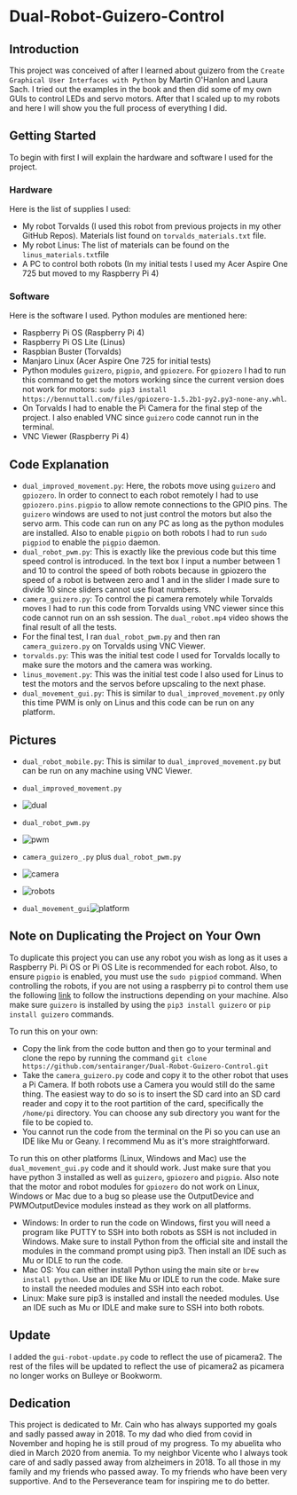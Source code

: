 # Dual-Robot-Guizero-Control

## Introduction

This project was conceived of after I learned about guizero from the `Create Graphical User Interfaces with Python` by Martin O'Hanlon and Laura Sach. I tried out the examples in the book and then did some of my own GUIs to control LEDs and servo motors. After that I scaled up to my robots and here I will show you the full process of everything I did. 

## Getting Started

To begin with first I will explain the hardware and software I used for the project. 

### Hardware

Here is the list of supplies I used:

* My robot Torvalds (I used this robot from previous projects in my other GitHub Repos). Materials list found on `torvalds_materials.txt` file.
* My robot Linus: The list of materials can be found on the `linus_materials.txt`file
* A PC to control both robots (In my initial tests I used my Acer Aspire One 725 but moved to my Raspberry Pi 4)

### Software

Here is the software I used. Python modules are mentioned here:

* Raspberry Pi OS (Raspberry Pi 4)
* Raspberry Pi OS Lite (Linus)
* Raspbian Buster (Torvalds)
* Manjaro Linux (Acer Aspire One 725 for initial tests)
* Python modules `guizero`, `pigpio`, and `gpiozero`. For `gpiozero` I had to run this command to get the motors working since the current version does not work for motors: `sudo pip3 install https://bennuttall.com/files/gpiozero-1.5.2b1-py2.py3-none-any.whl`. 
* On Torvalds I had to enable the Pi Camera for the final step of the project. I also enabled VNC since `guizero` code cannot run in the terminal. 
* VNC Viewer (Raspberry Pi 4)

## Code Explanation

* `dual_improved_movement.py`: Here, the robots move using `guizero` and `gpiozero`. In order to connect to each robot remotely I had to use `gpiozero.pins.pigpio` to allow remote connections to the GPIO pins. The `guizero` windows are used to not just control the motors but also the servo arm. This code can run on any PC as long as the python modules are installed. Also to enable `pigpio` on both robots I had to run `sudo pigpiod` to enable the `pigpio` daemon. 
* `dual_robot_pwm.py`: This is exactly like the previous code but this time speed control is introduced. In the text box I input a number between 1 and 10 to control the speed of both robots because in gpiozero the speed of a robot is between zero and 1 and in the slider I made sure to divide 10 since sliders cannot use float numbers.
* `camera_guizero.py`: To control the pi camera remotely while Torvalds moves I had to run this code from Torvalds using VNC viewer since this code cannot run on an ssh session. The `dual_robot.mp4` video shows the final result of all the tests.
* For the final test, I ran `dual_robot_pwm.py` and then ran `camera_guizero.py` on Torvalds using VNC Viewer.
* `torvalds.py`: This was the initial test code I used for Torvalds locally to make sure the motors and the camera was working.
* `linus_movement.py`: This was the initial test code I also used for Linus to test the motors and the servos before upscaling to the next phase.
* `dual_movement_gui.py`: This is similar to `dual_improved_movement.py` only this time PWM is only on Linus and this code can be run on any platform.
## Pictures
* `dual_robot_mobile.py`: This is similar to `dual_improved_movement.py` but can be run on any machine using VNC Viewer.

* `dual_improved_movement.py`
* ![dual](https://github.com/sentairanger/Dual-Robot-Guizero-Control/blob/main/2021-02-12-140715_1920x1080_scrot.png)
* `dual_robot_pwm.py`
* ![pwm](https://github.com/sentairanger/Dual-Robot-Guizero-Control/blob/main/2021-02-17-163125_1920x1080_scrot.png)
* `camera_guizero_.py` plus `dual_robot_pwm.py`
* ![camera](https://github.com/sentairanger/Dual-Robot-Guizero-Control/blob/main/2021-02-17-163135_1920x1080_scrot.png)
* ![robots](https://github.com/sentairanger/Dual-Robot-Guizero-Control/blob/main/IMG_20210213_120338052.jpg)
* `dual_movement_gui`![platform](https://github.com/sentairanger/Dual-Robot-Guizero-Control/blob/main/Screenshot%20from%202021-03-31%2016-47-45.png)

## Note on Duplicating the Project on Your Own

To duplicate this project you can use any robot you wish as long as it uses a Raspberry Pi. Pi OS or Pi OS Lite is recommended for each robot. Also, to ensure `pigpio` is enabled, you must use the `sudo pigpiod` command. When controlling the robots, if you are not using a raspberry pi to control them use the following [link](https://gpiozero.readthedocs.io/en/stable/installing.html) to follow the instructions depending on your machine. Also make sure `guizero` is installed by using the `pip3 install guizero` or `pip install guizero` commands. 

To run this on your own:
* Copy the link from the code button and then go to your terminal and clone the repo by running the command `git clone https://github.com/sentairanger/Dual-Robot-Guizero-Control.git`
* Take the `camera_guizero.py` code and copy it to the other robot that uses a Pi Camera. If both robots use a Camera you would still do the same thing. The easiest way to do so is to insert the SD card into an SD card reader and copy it to the root partition of the card, specifically the `/home/pi` directory. You can choose any sub directory you want for the file to be copied to. 
* You cannot run the code from the terminal on the Pi so you can use an IDE like Mu or Geany. I recommend Mu as it's more straightforward.

To run this on other platforms (Linux, Windows and Mac) use the `dual_movement_gui.py` code and it should work. Just make sure that you have python 3 installed as well as `guizero`, `gpiozero` and `pigpio`. Also note that the motor and robot modules for `gpiozero` do not work on Linux, Windows or Mac due to a bug so please use the OutputDevice and PWMOutputDevice modules instead as they work on all platforms. 

* Windows: In order to run the code on Windows, first you will need a program like PUTTY to SSH into both robots as SSH is not included in Windows. Make sure to install Python from the official site and install the modules in the command prompt using pip3. Then install an IDE such as Mu or IDLE to run the code.
* Mac OS: You can either install Python using the main site or `brew install python`. Use an IDE like Mu or IDLE to run the code. Make sure to install the needed modules and SSH into each robot.
* Linux: Make sure pip3 is installed and install the needed modules. Use an IDE such as Mu or IDLE and make sure to SSH into both robots.


## Update

I added the `gui-robot-update.py` code to reflect the use of picamera2. The rest of the files will be updated to reflect the use of picamera2 as picamera no longer works on Bulleye or Bookworm.

## Dedication

This project is dedicated to Mr. Cain who has always supported my goals and sadly passed away in 2018. To my dad who died from covid in November and hoping he is still proud of my progress. To my abuelita who died in March 2020 from anemia. To my neighbor Vicente who I always took care of and sadly passed away from alzheimers in 2018. To all those in my family and my friends who passed away. To my friends who have been very supportive. And to the Perseverance team for inspiring me to do better. 
